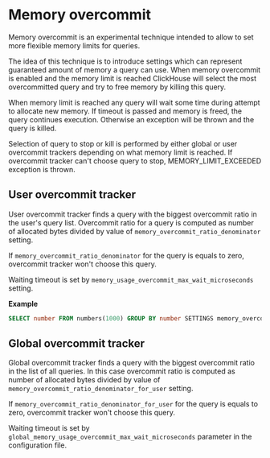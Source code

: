 ---
---
# Memory overcommit

Memory overcommit is an experimental technique intended to allow to set more flexible memory limits for queries.

The idea of this technique is to introduce settings which can represent guaranteed amount of memory a query can use.
When memory overcommit is enabled and the memory limit is reached ClickHouse will select the most overcommitted query and try to free memory by killing this query.

When memory limit is reached any query will wait some time during attempt to allocate new memory.
If timeout is passed and memory is freed, the query continues execution.
Otherwise an exception will be thrown and the query is killed.

Selection of query to stop or kill is performed by either global or user overcommit trackers depending on what memory limit is reached.
If overcommit tracker can't choose query to stop, MEMORY_LIMIT_EXCEEDED exception is thrown.

## User overcommit tracker

User overcommit tracker finds a query with the biggest overcommit ratio in the user's query list.
Overcommit ratio for a query is computed as number of allocated bytes divided by value of `memory_overcommit_ratio_denominator` setting.

If `memory_overcommit_ratio_denominator` for the query is equals to zero, overcommit tracker won't choose this query.

Waiting timeout is set by `memory_usage_overcommit_max_wait_microseconds` setting.

**Example**

```sql
SELECT number FROM numbers(1000) GROUP BY number SETTINGS memory_overcommit_ratio_denominator=4000, memory_usage_overcommit_max_wait_microseconds=500
```

## Global overcommit tracker

Global overcommit tracker finds a query with the biggest overcommit ratio in the list of all queries.
In this case overcommit ratio is computed as number of allocated bytes divided by value of `memory_overcommit_ratio_denominator_for_user` setting.

If `memory_overcommit_ratio_denominator_for_user` for the query is equals to zero, overcommit tracker won't choose this query.

Waiting timeout is set by `global_memory_usage_overcommit_max_wait_microseconds` parameter in the configuration file.
